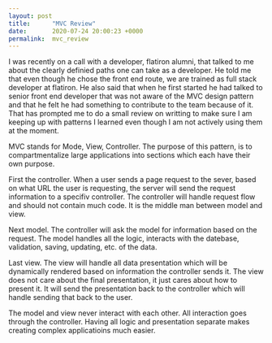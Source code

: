 ```yaml
---
layout: post
title:      "MVC Review"
date:       2020-07-24 20:00:23 +0000
permalink:  mvc_review
---
```



I was recently on a call with a developer, flatiron alumni, that talked to me about the clearly definied paths one can take as a developer. He told me that even though he chose the front end route, we are trained as full stack developer at flatiron. He also said that when he first started he had talked to senior front end developer that was not aware of the MVC design pattern and that he felt he had something to contribute to the team because of it. That has prompted me to do a small review on writting to make sure I am keeping up with patterns I learned even though I am not actively using them at the moment.

MVC stands for Mode, View, Controller. The purpose of this pattern, is to compartmentalize large applications into sections which each have their own purpose.

First the controller. When a user sends a page request to the sever, based on what URL the user is requesting, the server will send the request information to a specifiv controller. The controller will handle request flow and should not contain much code. It is the middle man between model and view.

Next model. The controller will ask the model for information based on the request. The model handles all the logic, interacts with the datebase, validation, saving, updating, etc. of the data.

Last view. The view will handle all data presentation which will be dynamically rendered based on information the controller sends it. The view does not care about the final presentation, it just cares about how to present it. It will send the presentation back to the controller which will handle sending that back to the user.

The model and view never interact with each other. All interaction goes through the controller. Having all logic and presentation separate makes creating complex applicatioins much easier.
